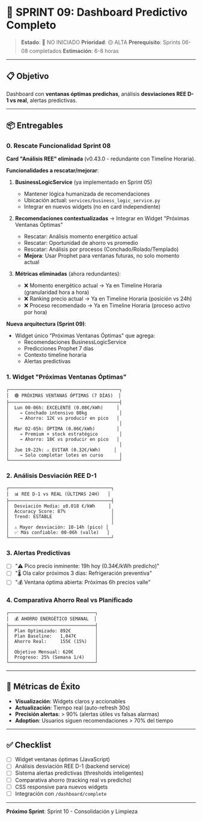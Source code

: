 # 🎯 SPRINT 09: Dashboard Predictivo Completo

> **Estado**: 🔴 NO INICIADO
> **Prioridad**: 🟡 ALTA
> **Prerequisito**: Sprints 06-08 completados
> **Estimación**: 6-8 horas

---

## 📋 Objetivo

Dashboard con **ventanas óptimas predichas**, análisis **desviaciones REE D-1 vs real**, alertas predictivas.

---

## 📦 Entregables

### 0. Rescate Funcionalidad Sprint 08
**Card "Análisis REE" eliminada** (v0.43.0 - redundante con Timeline Horaria).

**Funcionalidades a rescatar/mejorar**:
1. **BusinessLogicService** (ya implementado en Sprint 05)
   - Mantener lógica humanizada de recomendaciones
   - Ubicación actual: `services/business_logic_service.py`
   - Integrar en nuevos widgets (no en card independiente)

2. **Recomendaciones contextualizadas** → Integrar en Widget "Próximas Ventanas Óptimas"
   - Rescatar: Análisis momento energético actual
   - Rescatar: Oportunidad de ahorro vs promedio
   - Rescatar: Análisis por procesos (Conchado/Rolado/Templado)
   - **Mejora**: Usar Prophet para ventanas futuras, no solo momento actual

3. **Métricas eliminadas** (ahora redundantes):
   - ❌ Momento energético actual → Ya en Timeline Horaria (granularidad hora a hora)
   - ❌ Ranking precio actual → Ya en Timeline Horaria (posición vs 24h)
   - ❌ Proceso recomendado → Ya en Timeline Horaria (proceso activo por hora)

**Nueva arquitectura (Sprint 09)**:
- Widget único "Próximas Ventanas Óptimas" que agrega:
  - Recomendaciones BusinessLogicService
  - Predicciones Prophet 7 días
  - Contexto timeline horaria
  - Alertas predictivas

### 1. Widget "Próximas Ventanas Óptimas"
```
┌─────────────────────────────────────────┐
│  🟢 PRÓXIMAS VENTANAS ÓPTIMAS (7 DÍAS)  │
├─────────────────────────────────────────┤
│  Lun 00-06h: EXCELENTE (0.08€/kWh)     │
│    → Conchado intensivo 80kg            │
│    → Ahorro: 12€ vs producir en pico   │
│                                         │
│  Mar 02-05h: ÓPTIMA (0.06€/kWh)        │
│    → Premium + stock estratégico        │
│    → Ahorro: 18€ vs producir en pico   │
│                                         │
│  Jue 19-22h: ⚠️ EVITAR (0.32€/kWh)     │
│    → Solo completar lotes en curso      │
└─────────────────────────────────────────┘
```

### 2. Análisis Desviación REE D-1
```
┌──────────────────────────────────────┐
│  📊 REE D-1 vs REAL (ÚLTIMAS 24H)   │
├──────────────────────────────────────┤
│  Desviación Media: ±0.018 €/kWh     │
│  Accuracy Score: 87%                 │
│  Trend: ESTABLE                      │
│                                      │
│  ⚠️ Mayor desviación: 10-14h (pico) │
│  ✅ Más confiable: 00-06h (valle)   │
└──────────────────────────────────────┘
```

### 3. Alertas Predictivas
- [ ] "⚠️ Pico precio inminente: 19h hoy (0.34€/kWh predicho)"
- [ ] "🌡️ Ola calor próximos 3 días: Refrigeración preventiva"
- [ ] "💰 Ventana óptima abierta: Próximas 6h precios valle"

### 4. Comparativa Ahorro Real vs Planificado
```
┌────────────────────────────────┐
│  💰 AHORRO ENERGÉTICO SEMANAL  │
├────────────────────────────────┤
│  Plan Optimizado: 892€         │
│  Plan Baseline:   1,047€       │
│  Ahorro Real:     155€ (15%)   │
│                                │
│  Objetivo Mensual: 620€        │
│  Progreso: 25% (Semana 1/4)    │
└────────────────────────────────┘
```

---

## 🧪 Métricas de Éxito

- **Visualización**: Widgets claros y accionables
- **Actualización**: Tiempo real (auto-refresh 30s)
- **Precisión alertas**: > 90% (alertas útiles vs falsas alarmas)
- **Adoption**: Usuarios siguen recomendaciones > 70% del tiempo

---

## ✅ Checklist

- [ ] Widget ventanas óptimas (JavaScript)
- [ ] Análisis desviación REE D-1 (backend service)
- [ ] Sistema alertas predictivas (thresholds inteligentes)
- [ ] Comparativa ahorro (tracking real vs predicho)
- [ ] CSS responsive para nuevos widgets
- [ ] Integración con `/dashboard/complete`

---

**Próximo Sprint**: Sprint 10 - Consolidación y Limpieza
